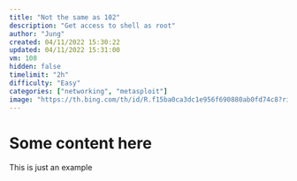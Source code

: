 ```yaml
---
title: "Not the same as 102"
description: "Get access to shell as root"
author: "Jung"
created: 04/11/2022 15:30:22
updated: 04/11/2022 15:31:00
vm: 108
hidden: false
timelimit: "2h"
difficulty: "Easy"
categories: ["networking", "metasploit"]
image: "https://th.bing.com/th/id/R.f15ba0ca3dc1e956f690880ab0fd74c8?rik=CZ784tKSsGErvw&pid=ImgRaw&r=0"
---
```


# Some content here

This is just an example
